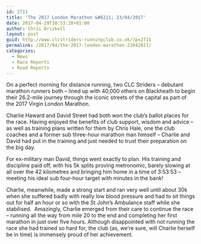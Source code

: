 ```yaml
---
id: 2711
title: 'The 2017 London Marathon &#8211; 23/04/2017'
date: 2017-04-29T10:53:28+01:00
author: Chris Driskell
layout: post
guid: http://www.clcstriders-runningclub.co.uk/?p=2711
permalink: /2017/04/the-2017-london-marathon-23042017/
categories:
  - News
  - Race Reports
  - Road Reports
---
```

On a perfect morning for distance running, two CLC Striders – debutant marathon runners both – lined up with 40,000 others on Blackheath to begin their 26.2-mile journey through the iconic streets of the capital as part of the 2017 Virgin London Marathon.

Charlie Haward and David Street had both won the club’s ballot places for the race. Having enjoyed the benefits of club support, wisdom and advice – as well as training plans written for them by Chris Hale, one the club coaches and a former sub three-hour marathon man himself – Charlie and David had put in the training and just needed to trust their preparation on the big day.

For ex-military man David, things went exactly to plan. His training and discipline paid off, with his 5k splits proving metronomic, barely slowing at all over the 42 kilometres and bringing him home in a time of 3:53:53 – meeting his ideal sub four-hour target with minutes in the bank!

Charlie, meanwhile, made a strong start and ran very well until about 30k when she suffered badly with really low blood pressure and had to sit things out for half an hour or so with the St John’s Ambulance staff while she stabilised.  Amazingly, Charlie emerged from their care to continue the race – running all the way from mile 20 to the end and completing her first marathon in just over five hours. Although disappointed with not running the race she had trained so hard for, the club (as, we’re sure, will Charlie herself be in time) is immensely proud of her achievement.